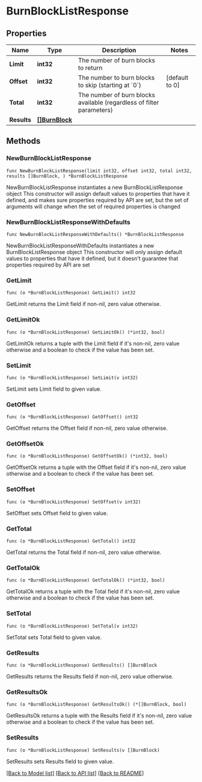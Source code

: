 # BurnBlockListResponse

## Properties

Name | Type | Description | Notes
------------ | ------------- | ------------- | -------------
**Limit** | **int32** | The number of burn blocks to return | 
**Offset** | **int32** | The number to burn blocks to skip (starting at &#x60;0&#x60;) | [default to 0]
**Total** | **int32** | The number of burn blocks available (regardless of filter parameters) | 
**Results** | [**[]BurnBlock**](BurnBlock.md) |  | 

## Methods

### NewBurnBlockListResponse

`func NewBurnBlockListResponse(limit int32, offset int32, total int32, results []BurnBlock, ) *BurnBlockListResponse`

NewBurnBlockListResponse instantiates a new BurnBlockListResponse object
This constructor will assign default values to properties that have it defined,
and makes sure properties required by API are set, but the set of arguments
will change when the set of required properties is changed

### NewBurnBlockListResponseWithDefaults

`func NewBurnBlockListResponseWithDefaults() *BurnBlockListResponse`

NewBurnBlockListResponseWithDefaults instantiates a new BurnBlockListResponse object
This constructor will only assign default values to properties that have it defined,
but it doesn't guarantee that properties required by API are set

### GetLimit

`func (o *BurnBlockListResponse) GetLimit() int32`

GetLimit returns the Limit field if non-nil, zero value otherwise.

### GetLimitOk

`func (o *BurnBlockListResponse) GetLimitOk() (*int32, bool)`

GetLimitOk returns a tuple with the Limit field if it's non-nil, zero value otherwise
and a boolean to check if the value has been set.

### SetLimit

`func (o *BurnBlockListResponse) SetLimit(v int32)`

SetLimit sets Limit field to given value.


### GetOffset

`func (o *BurnBlockListResponse) GetOffset() int32`

GetOffset returns the Offset field if non-nil, zero value otherwise.

### GetOffsetOk

`func (o *BurnBlockListResponse) GetOffsetOk() (*int32, bool)`

GetOffsetOk returns a tuple with the Offset field if it's non-nil, zero value otherwise
and a boolean to check if the value has been set.

### SetOffset

`func (o *BurnBlockListResponse) SetOffset(v int32)`

SetOffset sets Offset field to given value.


### GetTotal

`func (o *BurnBlockListResponse) GetTotal() int32`

GetTotal returns the Total field if non-nil, zero value otherwise.

### GetTotalOk

`func (o *BurnBlockListResponse) GetTotalOk() (*int32, bool)`

GetTotalOk returns a tuple with the Total field if it's non-nil, zero value otherwise
and a boolean to check if the value has been set.

### SetTotal

`func (o *BurnBlockListResponse) SetTotal(v int32)`

SetTotal sets Total field to given value.


### GetResults

`func (o *BurnBlockListResponse) GetResults() []BurnBlock`

GetResults returns the Results field if non-nil, zero value otherwise.

### GetResultsOk

`func (o *BurnBlockListResponse) GetResultsOk() (*[]BurnBlock, bool)`

GetResultsOk returns a tuple with the Results field if it's non-nil, zero value otherwise
and a boolean to check if the value has been set.

### SetResults

`func (o *BurnBlockListResponse) SetResults(v []BurnBlock)`

SetResults sets Results field to given value.



[[Back to Model list]](../README.md#documentation-for-models) [[Back to API list]](../README.md#documentation-for-api-endpoints) [[Back to README]](../README.md)


